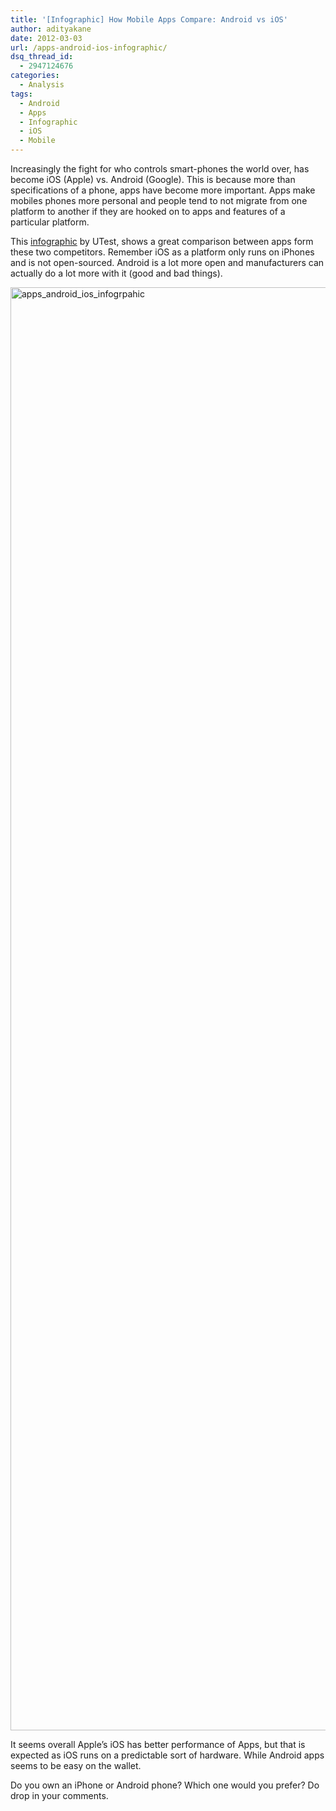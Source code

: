 ```yaml
---
title: '[Infographic] How Mobile Apps Compare: Android vs iOS'
author: adityakane
date: 2012-03-03
url: /apps-android-ios-infographic/
dsq_thread_id:
  - 2947124676
categories:
  - Analysis
tags:
  - Android
  - Apps
  - Infographic
  - iOS
  - Mobile
---
```

Increasingly the fight for who controls smart-phones the world over, has become iOS (Apple) vs. Android (Google). This is because more than specifications of a phone, apps have become more important. Apps make mobiles phones more personal and people tend to not migrate from one platform to another if they are hooked on to apps and features of a particular platform.

This <a href="http://blog.utest.com/infographic-the-state-of-mobile-app-quality-android-vs-ios/2012/02/" onclick="_gaq.push(['_trackEvent', 'outbound-article', 'http://blog.utest.com/infographic-the-state-of-mobile-app-quality-android-vs-ios/2012/02/', 'infographic']);" >infographic</a> by UTest, shows a great comparison between apps form these two competitors. Remember iOS as a platform only runs on iPhones and is not open-sourced. Android is a lot more open and manufacturers can actually do a lot more with it (good and bad things).

[<img class="wp-image-55478" style="background-image: none; padding-left: 0px; padding-right: 0px; display: inline; padding-top: 0px; border: 0px;" title="apps_android_ios_infogrpahic" src="http://cdn.devilsworkshop.org/files/2012/03/apps_android_ios_infogrpahic_thumb2.png" alt="apps_android_ios_infogrpahic" width="570" height="2309" border="0" />][1]

It seems overall Apple’s iOS has better performance of Apps, but that is expected as iOS runs on a predictable sort of hardware. While Android apps seems to be easy on the wallet.

Do you own an iPhone or Android phone? Which one would you prefer? Do drop in your comments.

 [1]: http://cdn.devilsworkshop.org/files/2012/03/apps_android_ios_infogrpahic1.png
